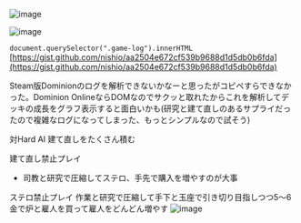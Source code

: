 
![image](https://gyazo.com/1a53fbb4bf241501db4cd9059dc0e225/thumb/1000)

![image](https://gyazo.com/310c399573b2d1aca2930c5f425da1f1/thumb/1000)

`document.querySelector(".game-log").innerHTML`
[https://gist.github.com/nishio/aa2504e672cf539b9688d1d5db0b6fda](https://gist.github.com/nishio/aa2504e672cf539b9688d1d5db0b6fda)

Steam版Dominionのログを解析できないかなーと思ったがコピペすらできなかった。Dominion OnlineならDOMなのでサクッと取れたからこれを解析してデッキの成長をグラフ表示すると面白いかも(研究と建て直しのあるサプライだったので複雑なログになってしまった、もっとシンプルなので試そう)

対Hard AI
建て直しをたくさん積む

建て直し禁止プレイ
- 司教と研究で圧縮してステロ、手先で購入を増やすのが大事

ステロ禁止プレイ
作業と研究で圧縮して手下と玉座で引き切り目指しつつ5〜6金で炉と雇人を買って雇人をどんどん増やす
![image](https://gyazo.com/0b95c6f3c6bfb0f2bd78f2e71bdbc15e/thumb/1000)

